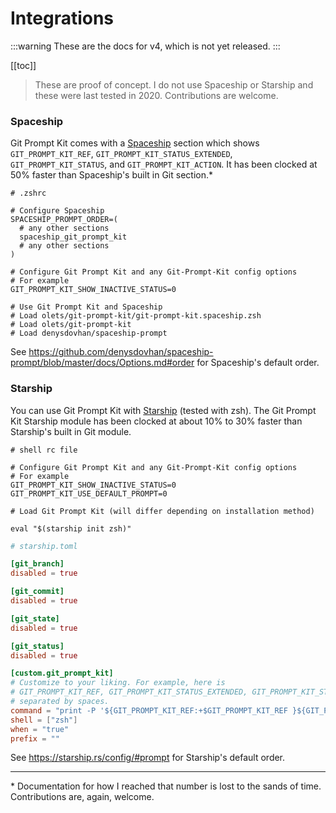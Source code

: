 # Integrations

:::warning
These are the docs for v4, which is not yet released.
:::

[[toc]]

> These are proof of concept. I do not use Spaceship or Starship and these were last tested in 2020. Contributions are welcome.

### Spaceship

Git Prompt Kit comes with a [Spaceship](https://github.com/denysdovhan/spaceship-prompt) section which shows `GIT_PROMPT_KIT_REF`, `GIT_PROMPT_KIT_STATUS_EXTENDED`, `GIT_PROMPT_KIT_STATUS`, and `GIT_PROMPT_KIT_ACTION`. It has been clocked at 50% faster than Spaceship's built in Git section.\*

```shell
# .zshrc

# Configure Spaceship
SPACESHIP_PROMPT_ORDER=(
  # any other sections
  spaceship_git_prompt_kit
  # any other sections
)

# Configure Git Prompt Kit and any Git-Prompt-Kit config options
# For example
GIT_PROMPT_KIT_SHOW_INACTIVE_STATUS=0

# Use Git Prompt Kit and Spaceship
# Load olets/git-prompt-kit/git-prompt-kit.spaceship.zsh
# Load olets/git-prompt-kit
# Load denysdovhan/spaceship-prompt
```

See <https://github.com/denysdovhan/spaceship-prompt/blob/master/docs/Options.md#order> for Spaceship's default order.

### Starship

You can use Git Prompt Kit with [Starship](https://starship.rs/) (tested with zsh). The Git Prompt Kit Starship module has been clocked at about 10% to 30% faster than Starship's built in Git module.

```shell
# shell rc file

# Configure Git Prompt Kit and any Git-Prompt-Kit config options
# For example
GIT_PROMPT_KIT_SHOW_INACTIVE_STATUS=0
GIT_PROMPT_KIT_USE_DEFAULT_PROMPT=0

# Load Git Prompt Kit (will differ depending on installation method)

eval "$(starship init zsh)"
```

```toml
# starship.toml

[git_branch]
disabled = true

[git_commit]
disabled = true

[git_state]
disabled = true

[git_status]
disabled = true

[custom.git_prompt_kit]
# Customize to your liking. For example, here is
# GIT_PROMPT_KIT_REF, GIT_PROMPT_KIT_STATUS_EXTENDED, GIT_PROMPT_KIT_STATUS, GIT_PROMPT_KIT_ACTION,
# separated by spaces.
command = "print -P '${GIT_PROMPT_KIT_REF:+$GIT_PROMPT_KIT_REF }${GIT_PROMPT_KIT_STATUS_EXTENDED:+$GIT_PROMPT_KIT_STATUS_EXTENDED }${GIT_PROMPT_KIT_STATUS:+$GIT_PROMPT_KIT_STATUS }${GIT_PROMPT_KIT_ACTION}'"
shell = ["zsh"]
when = "true"
prefix = ""
```

See <https://starship.rs/config/#prompt> for Starship's default order.

---

\* Documentation for how I reached that number is lost to the sands of time. Contributions are, again, welcome.
